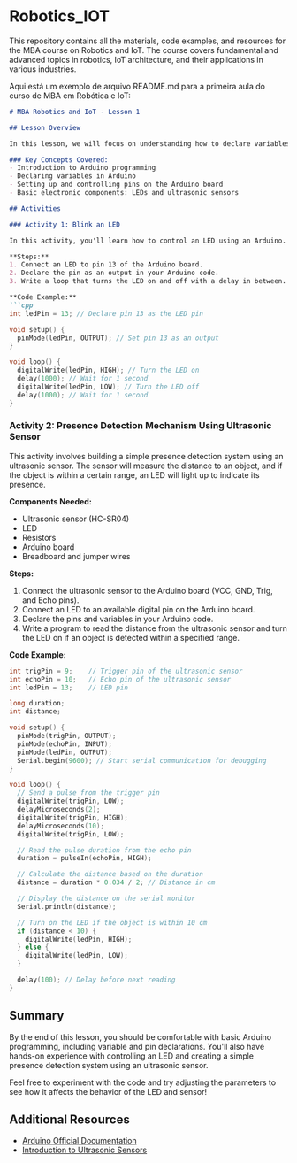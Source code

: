 # Robotics_IOT
This repository contains all the materials, code examples, and resources for the MBA course on Robotics and IoT. The course covers fundamental and advanced topics in robotics, IoT architecture, and their applications in various industries.

Aqui está um exemplo de arquivo README.md para a primeira aula do curso de MBA em Robótica e IoT:

```markdown
# MBA Robotics and IoT - Lesson 1

## Lesson Overview

In this lesson, we will focus on understanding how to declare variables and pins in Arduino. These are fundamental concepts for working with microcontrollers, and they lay the groundwork for more complex projects in robotics and IoT.

### Key Concepts Covered:
- Introduction to Arduino programming
- Declaring variables in Arduino
- Setting up and controlling pins on the Arduino board
- Basic electronic components: LEDs and ultrasonic sensors

## Activities

### Activity 1: Blink an LED

In this activity, you'll learn how to control an LED using an Arduino. The goal is to write a simple program that makes the LED blink on and off at regular intervals.

**Steps:**
1. Connect an LED to pin 13 of the Arduino board.
2. Declare the pin as an output in your Arduino code.
3. Write a loop that turns the LED on and off with a delay in between.

**Code Example:**
```cpp
int ledPin = 13; // Declare pin 13 as the LED pin

void setup() {
  pinMode(ledPin, OUTPUT); // Set pin 13 as an output
}

void loop() {
  digitalWrite(ledPin, HIGH); // Turn the LED on
  delay(1000); // Wait for 1 second
  digitalWrite(ledPin, LOW); // Turn the LED off
  delay(1000); // Wait for 1 second
}
```

### Activity 2: Presence Detection Mechanism Using Ultrasonic Sensor

This activity involves building a simple presence detection system using an ultrasonic sensor. The sensor will measure the distance to an object, and if the object is within a certain range, an LED will light up to indicate its presence.

**Components Needed:**
- Ultrasonic sensor (HC-SR04)
- LED
- Resistors
- Arduino board
- Breadboard and jumper wires

**Steps:**
1. Connect the ultrasonic sensor to the Arduino board (VCC, GND, Trig, and Echo pins).
2. Connect an LED to an available digital pin on the Arduino board.
3. Declare the pins and variables in your Arduino code.
4. Write a program to read the distance from the ultrasonic sensor and turn the LED on if an object is detected within a specified range.

**Code Example:**
```cpp
int trigPin = 9;    // Trigger pin of the ultrasonic sensor
int echoPin = 10;   // Echo pin of the ultrasonic sensor
int ledPin = 13;    // LED pin

long duration;
int distance;

void setup() {
  pinMode(trigPin, OUTPUT);
  pinMode(echoPin, INPUT);
  pinMode(ledPin, OUTPUT);
  Serial.begin(9600); // Start serial communication for debugging
}

void loop() {
  // Send a pulse from the trigger pin
  digitalWrite(trigPin, LOW);
  delayMicroseconds(2);
  digitalWrite(trigPin, HIGH);
  delayMicroseconds(10);
  digitalWrite(trigPin, LOW);

  // Read the pulse duration from the echo pin
  duration = pulseIn(echoPin, HIGH);

  // Calculate the distance based on the duration
  distance = duration * 0.034 / 2; // Distance in cm

  // Display the distance on the serial monitor
  Serial.println(distance);

  // Turn on the LED if the object is within 10 cm
  if (distance < 10) {
    digitalWrite(ledPin, HIGH);
  } else {
    digitalWrite(ledPin, LOW);
  }

  delay(100); // Delay before next reading
}
```

## Summary

By the end of this lesson, you should be comfortable with basic Arduino programming, including variable and pin declarations. You'll also have hands-on experience with controlling an LED and creating a simple presence detection system using an ultrasonic sensor.

Feel free to experiment with the code and try adjusting the parameters to see how it affects the behavior of the LED and sensor!

## Additional Resources

- [Arduino Official Documentation](https://www.arduino.cc/reference/en/)
- [Introduction to Ultrasonic Sensors](https://www.electronicshub.org/arduino-ultrasonic-sensor/)

```
